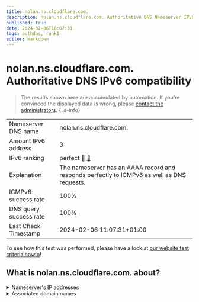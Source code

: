 ```yaml
---
title: nolan.ns.cloudflare.com.
description: nolan.ns.cloudflare.com. Authoritative DNS Nameserver IPv6 compatibility
published: true
date: 2024-02-06T10:07:31
tags: authdns, rank1
editor: markdown
---
```


# nolan.ns.cloudflare.com. Authoritative DNS IPv6 compatibility

> The results shown here are accumulated by automation. If you're convinced the displayed data is wrong, please [contact the administrators](/howto/chat). 
{.is-info}




|   |   |
| - | - |
| Nameserver DNS name | nolan.ns.cloudflare.com.
| Amount IPv6 address | 3
| IPv6 ranking | perfect :1st_place_medal: [🔗](/howto/ranking) |
| Explanation | The nameserver has an AAAA record and responds perfectly to ICMPv6 as well as DNS requests. |
| ICMPv6 success rate | 100%|
| DNS query success rate | 100% |
| Last Check Timestamp | 2024-02-06 11:07:31+01:00 |

To see how this test was performed, please have a look at [our website test criteria howto](/howto/testcriteria/authdns)!


## What is nolan.ns.cloudflare.com. about?




<details>
<summary>Nameserver's IP addresses</summary>

2803:f800:50::6ca2:c338

2606:4700:58::a29f:2c38

2a06:98c1:50::ac40:2338

</details>



<details>
<summary>Associated domain names</summary>

mariadb.org

</details>
